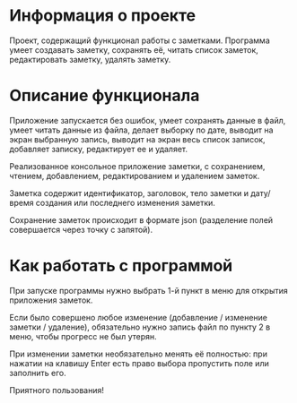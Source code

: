 # **Информация о проекте**

Проект, содержащий функционал работы с заметками. Программа умеет создавать заметку, сохранять её, читать список заметок, редактировать заметку, удалять заметку.

# **Описание функционала**

Приложение запускается без ошибок, умеет сохранять данные в файл, умеет читать данные из файла, делает выборку по дате, выводит на экран выбранную запись, выводит на экран весь список записок, добавляет записку, редактирует ее и удаляет.

Реализованное консольное приложение заметки, с сохранением, чтением, добавлением, редактированием и удалением заметок.

Заметка содержит идентификатор, заголовок, тело заметки и дату/время создания или последнего изменения заметки.

Сохранение заметок происходит в формате json (разделение полей совершается через точку с запятой).

# **Как работать с программой**

При запуске программы нужно выбрать 1-й пункт в меню для открытия приложения заметок.

Если было совершено любое изменение (добавление / изменение заметки / удаление), обязательно нужно запись файл по пункту 2 в меню, чтобы прогресс не был утерян.

При изменении заметки необязательно менять её полностью: при нажатии на клавишу Enter есть право выбора пропустить поле или заполнить его.

Приятного пользования!
